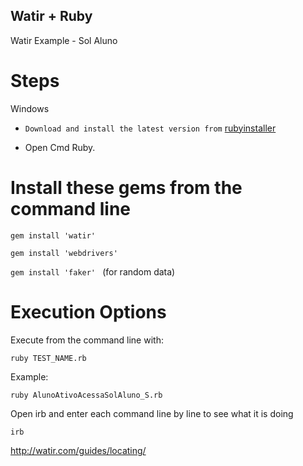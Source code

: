 ## Watir + Ruby

Watir Example - Sol Aluno

# Steps

Windows

* ``Download and install the latest version from`` [rubyinstaller](https://rubyinstaller.org/downloads/)
   
* Open Cmd Ruby.

# Install these gems from the command line

 ``gem install 'watir' ``

 ``gem install 'webdrivers' ``

 ``gem install 'faker' `` (for random data)
 

# Execution Options
Execute from the command line with: 

``ruby TEST_NAME.rb ``

Example:

``ruby AlunoAtivoAcessaSolAluno_S.rb ``

Open irb and enter each command line by line to see what it is doing

 ``irb ``
 
 
 
http://watir.com/guides/locating/
